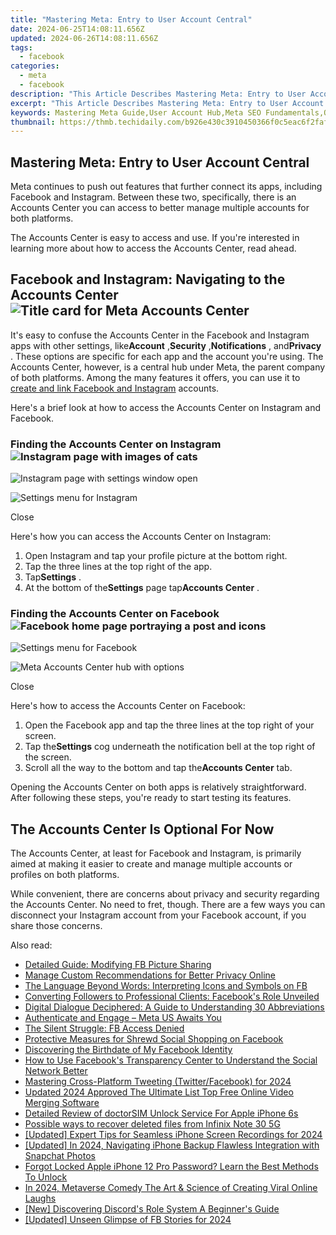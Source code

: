 ```yaml
---
title: "Mastering Meta: Entry to User Account Central"
date: 2024-06-25T14:08:11.656Z
updated: 2024-06-26T14:08:11.656Z
tags:
  - facebook
categories:
  - meta
  - facebook
description: "This Article Describes Mastering Meta: Entry to User Account Central"
excerpt: "This Article Describes Mastering Meta: Entry to User Account Central"
keywords: Mastering Meta Guide,User Account Hub,Meta SEO Fundamentals,Optimize User Profiles,Accessing UA CENTRAL,Profile SEO Strategies,Centralizing User Metadata
thumbnail: https://thmb.techidaily.com/b926e430c3910450366f0c5eac6f2faf425580bfe11541a9628c11209d7640f5.jpg
---
```


## Mastering Meta: Entry to User Account Central

 Meta continues to push out features that further connect its apps, including Facebook and Instagram. Between these two, specifically, there is an Accounts Center you can access to better manage multiple accounts for both platforms.

 The Accounts Center is easy to access and use. If you're interested in learning more about how to access the Accounts Center, read ahead.

## Facebook and Instagram: Navigating to the Accounts Center ![Title card for Meta Accounts Center](https://static1.makeuseofimages.com/wordpress/wp-content/uploads/2022/10/Screenshot_20221003-143112---Copy.jpg)

 It's easy to confuse the Accounts Center in the Facebook and Instagram apps with other settings, like**Account** ,**Security** ,**Notifications** , and**Privacy** . These options are specific for each app and the account you're using. The Accounts Center, however, is a central hub under Meta, the parent company of both platforms. Among the many features it offers, you can use it to [create and link Facebook and Instagram](http://www.makeuseof.com/facebook-instagram-account-center-linked-accounts/) accounts.

 Here's a brief look at how to access the Accounts Center on Instagram and Facebook.

### Finding the Accounts Center on Instagram ![Instagram page with images of cats](https://static1.makeuseofimages.com/wordpress/wp-content/uploads/2022/10/Screenshot_20221003-151629.jpg)

![Instagram page with settings window open](https://static1.makeuseofimages.com/wordpress/wp-content/uploads/2022/10/Screenshot_20221003-151639.jpg)

![Settings menu for Instagram](https://static1.makeuseofimages.com/wordpress/wp-content/uploads/2022/10/Screenshot_20221003-151644.jpg)

Close

Here's how you can access the Accounts Center on Instagram:

1. Open Instagram and tap your profile picture at the bottom right.
2. Tap the three lines at the top right of the app.
3. Tap**Settings** .
4. At the bottom of the**Settings** page tap**Accounts Center** .

### Finding the Accounts Center on Facebook ![Facebook home page portraying a post and icons](https://static1.makeuseofimages.com/wordpress/wp-content/uploads/2022/10/Screenshot_20221003-143300.jpg)

![Settings menu for Facebook](https://static1.makeuseofimages.com/wordpress/wp-content/uploads/2022/10/Screenshot_20221003-143358.jpg)

![Meta Accounts Center hub with options](https://static1.makeuseofimages.com/wordpress/wp-content/uploads/2022/10/Screenshot_20221003-143112.jpg)

Close

Here's how to access the Accounts Center on Facebook:

1. Open the Facebook app and tap the three lines at the top right of your screen.
2. Tap the**Settings** cog underneath the notification bell at the top right of the screen.
3. Scroll all the way to the bottom and tap the**Accounts Center** tab.

 Opening the Accounts Center on both apps is relatively straightforward. After following these steps, you're ready to start testing its features.

## The Accounts Center Is Optional For Now

 The Accounts Center, at least for Facebook and Instagram, is primarily aimed at making it easier to create and manage multiple accounts or profiles on both platforms.

 While convenient, there are concerns about privacy and security regarding the Accounts Center. No need to fret, though. There are a few ways you can disconnect your Instagram account from your Facebook account, if you share those concerns.


<ins class="adsbygoogle"
     style="display:block"
     data-ad-format="autorelaxed"
     data-ad-client="ca-pub-7571918770474297"
     data-ad-slot="1223367746"></ins>



<ins class="adsbygoogle"
     style="display:block"
     data-ad-client="ca-pub-7571918770474297"
     data-ad-slot="8358498916"
     data-ad-format="auto"
     data-full-width-responsive="true"></ins>

<span class="atpl-alsoreadstyle">Also read:</span>
<div><ul>
<li><a href="https://facebook.techidaily.com/detailed-guide-modifying-fb-picture-sharing/"><u>Detailed Guide: Modifying FB Picture Sharing</u></a></li>
<li><a href="https://facebook.techidaily.com/manage-custom-recommendations-for-better-privacy-online/"><u>Manage Custom Recommendations for Better Privacy Online</u></a></li>
<li><a href="https://facebook.techidaily.com/the-language-beyond-words-interpreting-icons-and-symbols-on-fb/"><u>The Language Beyond Words: Interpreting Icons and Symbols on FB</u></a></li>
<li><a href="https://facebook.techidaily.com/converting-followers-to-professional-clients-facebooks-role-unveiled/"><u>Converting Followers to Professional Clients: Facebook's Role Unveiled</u></a></li>
<li><a href="https://facebook.techidaily.com/digital-dialogue-deciphered-a-guide-to-understanding-30-abbreviations/"><u>Digital Dialogue Deciphered: A Guide to Understanding 30 Abbreviations</u></a></li>
<li><a href="https://facebook.techidaily.com/authenticate-and-engage-meta-us-awaits-you/"><u>Authenticate and Engage – Meta US Awaits You</u></a></li>
<li><a href="https://facebook.techidaily.com/the-silent-struggle-fb-access-denied/"><u>The Silent Struggle: FB Access Denied</u></a></li>
<li><a href="https://facebook.techidaily.com/protective-measures-for-shrewd-social-shopping-on-facebook/"><u>Protective Measures for Shrewd Social Shopping on Facebook</u></a></li>
<li><a href="https://facebook.techidaily.com/discovering-the-birthdate-of-my-facebook-identity/"><u>Discovering the Birthdate of My Facebook Identity</u></a></li>
<li><a href="https://facebook.techidaily.com/how-to-use-facebooks-transparency-center-to-understand-the-social-network-better/"><u>How to Use Facebook's Transparency Center to Understand the Social Network Better</u></a></li>
<li><a href="https://facebook-video-content.techidaily.com/mastering-cross-platform-tweeting-twitterfacebook-for-2024/"><u>Mastering Cross-Platform Tweeting (Twitter/Facebook) for 2024</u></a></li>
<li><a href="https://smart-video-creator.techidaily.com/updated-2024-approved-the-ultimate-list-top-free-online-video-merging-software/"><u>Updated 2024 Approved The Ultimate List Top Free Online Video Merging Software</u></a></li>
<li><a href="https://ios-unlock.techidaily.com/detailed-review-of-doctorsim-unlock-service-for-apple-iphone-6s-by-drfone-ios/"><u>Detailed Review of doctorSIM Unlock Service For Apple iPhone 6s</u></a></li>
<li><a href="https://review-topics.techidaily.com/possible-ways-to-recover-deleted-files-from-infinix-note-30-5g-by-fonelab-android-recover-data/"><u>Possible ways to recover deleted files from Infinix Note 30 5G</u></a></li>
<li><a href="https://on-screen-recording.techidaily.com/updated-expert-tips-for-seamless-iphone-screen-recordings-for-2024/"><u>[Updated] Expert Tips for Seamless iPhone Screen Recordings for 2024</u></a></li>
<li><a href="https://snapchat-videos.techidaily.com/updated-in-2024-navigating-iphone-backup-flawless-integration-with-snapchat-photos/"><u>[Updated] In 2024, Navigating iPhone Backup  Flawless Integration with Snapchat Photos</u></a></li>
<li><a href="https://ios-unlock.techidaily.com/forgot-locked-apple-iphone-12-pro-password-learn-the-best-methods-to-unlock-by-drfone-ios/"><u>Forgot Locked Apple iPhone 12 Pro Password? Learn the Best Methods To Unlock</u></a></li>
<li><a href="https://extra-support.techidaily.com/in-2024-metaverse-comedy-the-art-and-science-of-creating-viral-online-laughs/"><u>In 2024, Metaverse Comedy  The Art & Science of Creating Viral Online Laughs</u></a></li>
<li><a href="https://discord-videos.techidaily.com/new-discovering-discords-role-system-a-beginners-guide/"><u>[New] Discovering Discord's Role System  A Beginner's Guide</u></a></li>
<li><a href="https://facebook-video-content.techidaily.com/updated-unseen-glimpse-of-fb-stories-for-2024/"><u>[Updated] Unseen Glimpse of FB Stories for 2024</u></a></li>
</ul></div>
